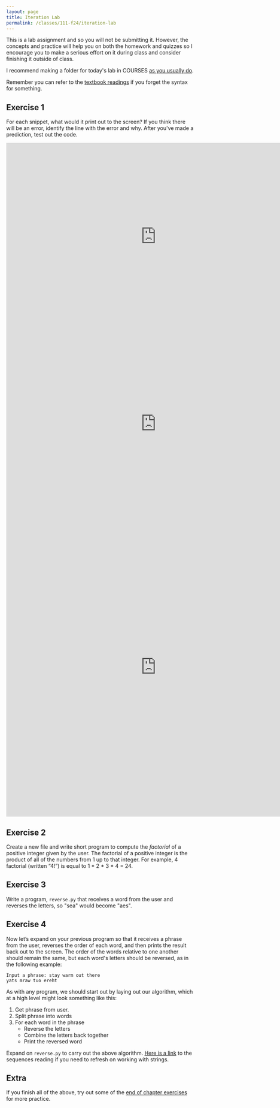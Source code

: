 ```yaml
---
layout: page
title: Iteration Lab 
permalink: /classes/111-f24/iteration-lab
---
```


This is a lab assignment and so you will not be submitting it.
However, the concepts and practice will help you on both the homework and quizzes so I encourage you to make a serious effort on it during class and consider finishing it outside of class.

I recommend making a folder for today's lab in COURSES [as you usually do](getting-started).

Remember you can refer to the [textbook readings](https://moodle.carleton.edu/mod/lti/view.php?id=966848) if you forget the syntax for something.


## Exercise 1
For each snippet, what would it print out to the screen? If you think there will be an error, identify the line with the error and why.
After you've made a prediction, test out the code.

<iframe width="800" height="500" frameborder="0" src="https://pythontutor.com/iframe-embed.html#code=for%20i%20in%20range%285,%200,%20-1%29%3A%0A%20%20%20%20print%28i%29&codeDivHeight=400&codeDivWidth=350&cumulative=false&curInstr=0&heapPrimitives=true&origin=opt-frontend.js&py=3&rawInputLstJSON=%5B%5D&textReferences=false"> </iframe>

<iframe width="800" height="500" frameborder="0" src="https://pythontutor.com/iframe-embed.html#code=for%20i%20in%20range%280%29%3A%0A%20%20%20%20print%28%22hi%22%29&codeDivHeight=400&codeDivWidth=350&cumulative=false&curInstr=0&heapPrimitives=true&origin=opt-frontend.js&py=3&rawInputLstJSON=%5B%5D&textReferences=false"> </iframe>

<iframe width="800" height="800" frameborder="0" src="https://pythontutor.com/iframe-embed.html#code=words%20%3D%20%5B'limitless',%20'knowledge',%20'provoking',%20'quadruple',%20'happiness'%5D%0Aj%20%3D%20-1%0Afor%20k%20in%20range%283,%200,%20-1%29%3A%0A%20%20%20%20print%28words%5Bk%5D%5Bj%5D,%20end%3D''%29%0A%20%20%20%20j%20%3D%20j%20-%201%0A%0Aprint%28%29&codeDivHeight=400&codeDivWidth=350&cumulative=false&curInstr=0&heapPrimitives=true&origin=opt-frontend.js&py=3&rawInputLstJSON=%5B%5D&textReferences=false"> </iframe>

## Exercise 2
Create a new file and write short program to compute the *factorial* of a positive integer given by the user. The factorial of a positive integer is the product of all of the numbers from 1 up to that integer. For example, 4 factorial (written “4!”) is equal to 1 * 2 * 3 * 4 = 24.

## Exercise 3
Write a program, `reverse.py` that receives a word from the user and reverses the letters, so "sea" would become "aes".

## Exercise 4
Now let’s expand on your previous program so that it receives a phrase from the user, reverses the order of each word, and then prints the result back out to the screen.
The order of the words relative to one another should remain the same, but each word's letters should be reversed, as in the following example:
```
Input a phrase: stay warm out there
yats mraw tuo ereht
```

As with any program, we should start out by laying out our algorithm, which at a high level might look something like this:
1. Get phrase from user.
2. Split phrase into words
3. For each word in the phrase
    * Reverse the letters
    * Combine the letters back together
    * Print the reversed word

Expand on `reverse.py` to carry out the above algorithm.
[Here is a link](https://moodle.carleton.edu/mod/lti/view.php?id=965301) to the sequences reading if you need to refresh on working with strings.

## Extra
If you finish all of the above, try out some of the [end of chapter exercises](https://moodle.carleton.edu/mod/lti/view.php?id=966928) for more practice.